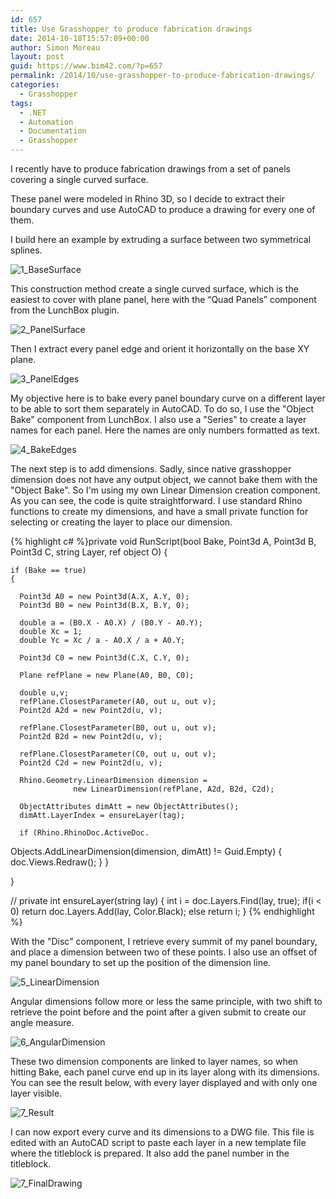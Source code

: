 ```yaml
---
id: 657
title: Use Grasshopper to produce fabrication drawings
date: 2014-10-18T15:57:09+00:00
author: Simon Moreau
layout: post
guid: https://www.bim42.com/?p=657
permalink: /2014/10/use-grasshopper-to-produce-fabrication-drawings/
categories:
  - Grasshopper
tags:
  - .NET
  - Automation
  - Documentation
  - Grasshopper
---
```

I recently have to produce fabrication drawings from a set of panels covering a single curved surface.

These panel were modeled in Rhino 3D, so I decide to extract their boundary curves and use AutoCAD to produce a drawing for every one of them.

I build here an example by extruding a surface between two symmetrical splines.

![1_BaseSurface](/assets/2014/10/1_BaseSurface.png)

This construction method create a single curved surface, which is the easiest to cover with plane panel, here with the “Quad Panels” component from the LunchBox plugin.

![2_PanelSurface](/assets/2014/10/2_PanelSurface.png)

Then I extract every panel edge and orient it horizontally on the base XY plane.

![3_PanelEdges](/assets/2014/10/3_PanelEdges.png)

My objective here is to bake every panel boundary curve on a different layer to be able to sort them separately in AutoCAD. To do so, I use the "Object Bake" component from LunchBox. I also use a "Series" to create a layer names for each panel. Here the names are only numbers formatted as text.

![4_BakeEdges](/assets/2014/10/4_BakeEdges.png)

The next step is to add dimensions. Sadly, since native grasshopper dimension does not have any output object, we cannot bake them with the "Object Bake". So I'm using my own Linear Dimension creation component. As you can see, the code is quite straightforward. I use standard Rhino functions to create my dimensions, and have a small private function for selecting or creating the layer to place our dimension.

{% highlight c# %}private void RunScript(bool Bake, Point3d A,
                        Point3d B, Point3d C, 
                        string Layer, ref object O)
  {

    if (Bake == true)
    {

      Point3d A0 = new Point3d(A.X, A.Y, 0);
      Point3d B0 = new Point3d(B.X, B.Y, 0);

      double a = (B0.X - A0.X) / (B0.Y - A0.Y);
      double Xc = 1;
      double Yc = Xc / a - A0.X / a + A0.Y;

      Point3d C0 = new Point3d(C.X, C.Y, 0);

      Plane refPlane = new Plane(A0, B0, C0);

      double u,v;
      refPlane.ClosestParameter(A0, out u, out v);
      Point2d A2d = new Point2d(u, v);

      refPlane.ClosestParameter(B0, out u, out v);
      Point2d B2d = new Point2d(u, v);

      refPlane.ClosestParameter(C0, out u, out v);
      Point2d C2d = new Point2d(u, v);

      Rhino.Geometry.LinearDimension dimension = 
                  new LinearDimension(refPlane, A2d, B2d, C2d);

      ObjectAttributes dimAtt = new ObjectAttributes();
      dimAtt.LayerIndex = ensureLayer(tag);

      if (Rhino.RhinoDoc.ActiveDoc.
Objects.AddLinearDimension(dimension, dimAtt) != Guid.Empty)
      {
        doc.Views.Redraw();
      }
    }

  }

  // <Custom additional code> 
  private int ensureLayer(string lay)
  {
    int i = doc.Layers.Find(lay, true);
    if(i < 0)
      return doc.Layers.Add(lay, Color.Black);
    else
      return i;
  }
{% endhighlight %}

With the "Disc" component, I retrieve every summit of my panel boundary, and place a dimension between two of these points. I also use an offset of my panel boundary to set up the position of the dimension line.

![5_LinearDimension](/assets/2014/10/5_LinearDimension.png)

Angular dimensions follow more or less the same principle, with two shift to retrieve the point before and the point after a given submit to create our angle measure.

![6_AngularDimension](/assets/2014/10/6_AngularDimension.png)

These two dimension components are linked to layer names, so when hitting Bake, each panel curve end up in its layer along with its dimensions. You can see the result below, with every layer displayed and with only one layer visible.

![7_Result](/assets/2014/10/7_Result.png)

I can now export every curve and its dimensions to a DWG file. This file is edited with an AutoCAD script to paste each layer in a new template file where the titleblock is prepared. It also add the panel number in the titleblock.

![7_FinalDrawing](/assets/2014/10/7_FinalDrawing.jpg)